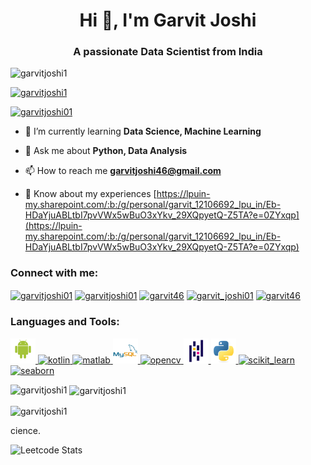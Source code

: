 <h1 align="center">Hi 👋, I'm Garvit Joshi</h1>
<h3 align="center">A passionate Data Scientist from India</h3>

<p align="left"> <img src="https://komarev.com/ghpvc/?username=garvitjoshi1&label=Profile%20views&color=0e75b6&style=flat" alt="garvitjoshi1" /> </p>

<p align="left"> <a href="https://github.com/ryo-ma/github-profile-trophy"><img src="https://github-profile-trophy.vercel.app/?username=garvitjoshi1" alt="garvitjoshi1" /></a> </p>

<p align="left"> <a href="https://twitter.com/garvitjoshi01" target="blank"><img src="https://img.shields.io/twitter/follow/garvitjoshi01?logo=twitter&style=for-the-badge" alt="garvitjoshi01" /></a> </p>

- 🌱 I’m currently learning **Data Science, Machine Learning**

- 💬 Ask me about **Python, Data Analysis**

- 📫 How to reach me **garvitjoshi46@gmail.com**

- 📄 Know about my experiences [https://lpuin-my.sharepoint.com/:b:/g/personal/garvit_12106692_lpu_in/Eb-HDaYjuABLtbI7pvVWx5wBuO3xYkv_29XQpyetQ-Z5TA?e=0ZYxqp](https://lpuin-my.sharepoint.com/:b:/g/personal/garvit_12106692_lpu_in/Eb-HDaYjuABLtbI7pvVWx5wBuO3xYkv_29XQpyetQ-Z5TA?e=0ZYxqp)

<h3 align="left">Connect with me:</h3>
<p align="left">
<a href="https://twitter.com/garvitjoshi01" target="blank"><img align="center" src="https://raw.githubusercontent.com/rahuldkjain/github-profile-readme-generator/master/src/images/icons/Social/twitter.svg" alt="garvitjoshi01" height="30" width="40" /></a>
<a href="https://linkedin.com/in/garvitjoshi01" target="blank"><img align="center" src="https://raw.githubusercontent.com/rahuldkjain/github-profile-readme-generator/master/src/images/icons/Social/linked-in-alt.svg" alt="garvitjoshi01" height="30" width="40" /></a>
<a href="https://kaggle.com/garvit46" target="blank"><img align="center" src="https://raw.githubusercontent.com/rahuldkjain/github-profile-readme-generator/master/src/images/icons/Social/kaggle.svg" alt="garvit46" height="30" width="40" /></a>
<a href="https://instagram.com/garvit_joshi01" target="blank"><img align="center" src="https://raw.githubusercontent.com/rahuldkjain/github-profile-readme-generator/master/src/images/icons/Social/instagram.svg" alt="garvit_joshi01" height="30" width="40" /></a>
<a href="https://www.leetcode.com/garvit46" target="blank"><img align="center" src="https://raw.githubusercontent.com/rahuldkjain/github-profile-readme-generator/master/src/images/icons/Social/leet-code.svg" alt="garvit46" height="30" width="40" /></a>
</p>

<h3 align="left">Languages and Tools:</h3>
<p align="left"> <a href="https://developer.android.com" target="_blank" rel="noreferrer"> <img src="https://raw.githubusercontent.com/devicons/devicon/master/icons/android/android-original-wordmark.svg" alt="android" width="40" height="40"/> </a> <a href="https://kotlinlang.org" target="_blank" rel="noreferrer"> <img src="https://www.vectorlogo.zone/logos/kotlinlang/kotlinlang-icon.svg" alt="kotlin" width="40" height="40"/> </a> <a href="https://www.mathworks.com/" target="_blank" rel="noreferrer"> <img src="https://upload.wikimedia.org/wikipedia/commons/2/21/Matlab_Logo.png" alt="matlab" width="40" height="40"/> </a> <a href="https://www.mysql.com/" target="_blank" rel="noreferrer"> <img src="https://raw.githubusercontent.com/devicons/devicon/master/icons/mysql/mysql-original-wordmark.svg" alt="mysql" width="40" height="40"/> </a> <a href="https://opencv.org/" target="_blank" rel="noreferrer"> <img src="https://www.vectorlogo.zone/logos/opencv/opencv-icon.svg" alt="opencv" width="40" height="40"/> </a> <a href="https://pandas.pydata.org/" target="_blank" rel="noreferrer"> <img src="https://raw.githubusercontent.com/devicons/devicon/2ae2a900d2f041da66e950e4d48052658d850630/icons/pandas/pandas-original.svg" alt="pandas" width="40" height="40"/> </a> <a href="https://www.python.org" target="_blank" rel="noreferrer"> <img src="https://raw.githubusercontent.com/devicons/devicon/master/icons/python/python-original.svg" alt="python" width="40" height="40"/> </a> <a href="https://scikit-learn.org/" target="_blank" rel="noreferrer"> <img src="https://upload.wikimedia.org/wikipedia/commons/0/05/Scikit_learn_logo_small.svg" alt="scikit_learn" width="40" height="40"/> </a> <a href="https://seaborn.pydata.org/" target="_blank" rel="noreferrer"> <img src="https://seaborn.pydata.org/_images/logo-mark-lightbg.svg" alt="seaborn" width="40" height="40"/> </a> </p>

<p><img align="left" src="https://github-readme-stats.vercel.app/api/top-langs?username=garvitjoshi1&show_icons=true&locale=en&layout=compact" alt="garvitjoshi1" /></p>

<p>&nbsp;<img align="center" src="https://github-readme-stats.vercel.app/api?username=garvitjoshi1&show_icons=true&locale=en" alt="garvitjoshi1" /></p>

<p><img align="center" src="https://github-readme-streak-stats.herokuapp.com/?user=garvitjoshi1&" alt="garvitjoshi1" /></p>
cience.

![Leetcode Stats](https://leetcard.jacoblin.cool/Garvit46?theme=dark&font=Varela&ext=heatmap)
